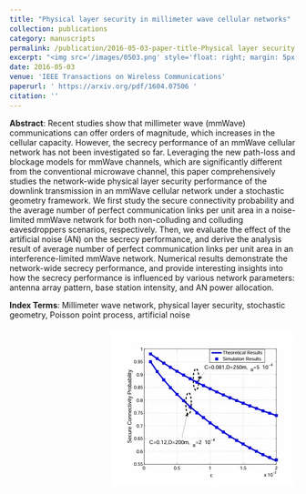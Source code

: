 ```yaml
---
title: "Physical layer security in millimeter wave cellular networks"
collection: publications
category: manuscripts
permalink: /publication/2016-05-03-paper-title-Physical layer security in millimeter wave cellular networks.md
excerpt: "<img src='/images/0503.png' style='float: right; margin: 5px;'>This paper investigates the physical layer security of millimeter wave (mmWave) cellular networks using stochastic geometry. It analyzes the secure connectivity probability and average number of perfect communication links per unit area for both noise-limited and interference-limited scenarios, considering non-colluding and colluding eavesdroppers. The study shows the importance of antenna array patterns and eavesdropper intensity in determining the secrecy performance and provides insights into optimal power allocation for artificial noise in mmWave networks."
date: 2016-05-03
venue: 'IEEE Transactions on Wireless Communications'
paperurl: ' https://arxiv.org/pdf/1604.07506 '
citation: ''
---
```




**Abstract**: Recent studies show that millimeter wave (mmWave) communications can offer orders of magnitude, which increases in the cellular capacity. However, the secrecy performance of an mmWave cellular network has not been investigated so far. Leveraging the new path-loss and blockage models for mmWave channels, which are significantly different from the conventional microwave channel, this paper comprehensively studies the network-wide physical layer security performance of the downlink transmission in an mmWave cellular network under a stochastic geometry framework. We first study the secure connectivity probability and the average number of perfect communication links per unit area in a noise-limited mmWave network for both non-colluding and colluding eavesdroppers scenarios, respectively. Then, we evaluate the effect of the artificial noise (AN) on the secrecy performance, and derive the analysis result of average number of perfect communication links per unit area in an interference-limited mmWave network. Numerical results demonstrate the network-wide secrecy performance, and provide interesting insights into how the secrecy performance is influenced by various network parameters: antenna array pattern, base station intensity, and AN power allocation.


**Index Terms**: Millimeter wave network, physical layer security, stochastic geometry, Poisson point process, artificial noise

<img src='/images/0503.png' style='float: right; margin: 5px;'>
